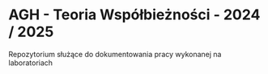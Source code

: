 # AGH - Teoria Współbieżności - 2024 / 2025

Repozytorium służące do dokumentowania pracy wykonanej na laboratoriach
